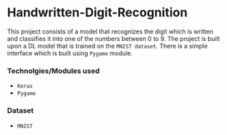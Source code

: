 # Handwritten-Digit-Recognition

This project consists of a model that recognizes the digit which is written and classifies it into one of the numbers between 0 to 9.
The project is built upon a DL model that is trained on the `MNIST dataset`. There is a simple interface which is built using `Pygame` module.

### Technolgies/Modules used
* `Keras`
* `Pygame`

### Dataset
* `MNIST`




